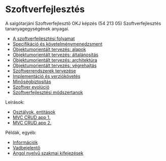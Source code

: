# Szoftverfejlesztés
	
A salgótarjáni Szoftverfejlesztő OKJ képzés (54 213 05) Szoftverfejlesztés tananyagegységének anyagai.

- [A szoftverfejlesztési folyamat](a-szoftverfejlesztesi-folyamat.md)
- [Specifikáció és követelménymenedzsment](specifikácio-es-kovetelmenymenedzsment.md)
- [Objektumorientált tervezés: alapok](oop-alap.md)
- [Objektumorientált tervezés: általánosítás](oop-altalanositas.md)
- [Objektumorientált tervezés: architektúra](oop-architektura.md)
- [Objektumorientált tervezés: végrehajtás](oop-veg.md)
- [Szoftverrendszerek tervezése](tervezes.md)
- [Implementáció és verziókövetés](implementacio.md)
- [Minőségbiztosítás](teszteles.md)
- [Szoftver evolúció](evolucio.md)
- [Szoftverfejlesztési módszertanok](szoftverfejlesztesi-modszertanok.md)

Leírások:
- [Osztályok, entitások](tutorials/osztalyok.md)
- [MVC CRUD app 1.](tutorials/mvc-crud.md)
- [MVC CRUD app 2.](tutorials/mvc-crud-2.md)

Példák, egyéb:

- [Információk](info.md)
- [Vadbejelentő](vadbejelento.md)
- [Angol nyelvű szakmai kifejezések](angol-nyelvu-szakmai-kifejezesek.md)
